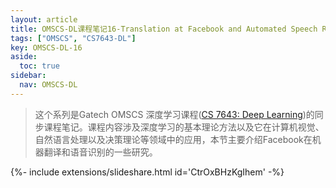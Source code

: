 ```yaml
---
layout: article
title: OMSCS-DL课程笔记16-Translation at Facebook and Automated Speech Recognition (ASR)
tags: ["OMSCS", "CS7643-DL"]
key: OMSCS-DL-16
aside:
  toc: true
sidebar:
  nav: OMSCS-DL
---
```


> 这个系列是Gatech OMSCS 深度学习课程([CS 7643: Deep Learning](https://omscs.gatech.edu/cs-7643-deep-learning))的同步课程笔记。课程内容涉及深度学习的基本理论方法以及它在计算机视觉、自然语言处理以及决策理论等领域中的应用，本节主要介绍Facebook在机器翻译和语音识别的一些研究。
<!--more-->

<div>{%- include extensions/slideshare.html id='CtrOxBHzKgIhem' -%}</div>
